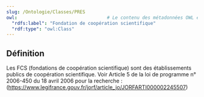 ```yaml
---
slug: /Ontologie/Classes/PRES
owl:                                 # Le contenu des métadonnées OWL est utilisé par la balise <OntologyTable>
  "rdfs:label": "Fondation de coopération scientifique"                   # Label de la classe
  "rdf:type": "owl:Class"
---
```

## Définition

Les FCS (fondations de coopération scientifique) sont des établissements publics de coopération scientifique.
Voir Article 5 de la loi de programme n° 2006-450 du 18 avril 2006 pour la recherche : (https://www.legifrance.gouv.fr/jorf/article_jo/JORFARTI000002245507)

